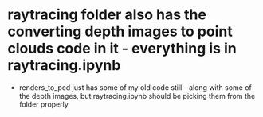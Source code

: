 # raytracing folder also has the converting depth images to point clouds code in it - everything is in raytracing.ipynb
* renders_to_pcd just has some of my old code still - along with some of the depth images, but raytracing.ipynb should be picking them from the folder properly